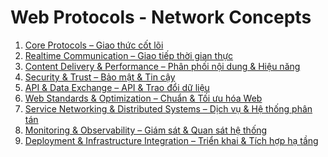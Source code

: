 # Web Protocols - Network Concepts


1. [ Core Protocols – Giao thức cốt lõi](https://github.com/Phungvanquang/Website/tree/main/Web%20Protocols%20-%20Network%20Concepts/Core%20Protocols)
2. [ Realtime Communication – Giao tiếp thời gian thực](https://github.com/Phungvanquang/Website/tree/main/Web%20Protocols%20-%20Network%20Concepts/Realtime%20Communication)
3. [ Content Delivery & Performance – Phân phối nội dung & Hiệu năng]()
4. [ Security & Trust – Bảo mật & Tin cậy]()
5. [ API & Data Exchange – API & Trao đổi dữ liệu]()
6. [ Web Standards & Optimization – Chuẩn & Tối ưu hóa Web]()
7. [ Service Networking & Distributed Systems – Dịch vụ & Hệ thống phân tán]()
8. [ Monitoring & Observability – Giám sát & Quan sát hệ thống]()
9. [ Deployment & Infrastructure Integration – Triển khai & Tích hợp hạ tầng]()
